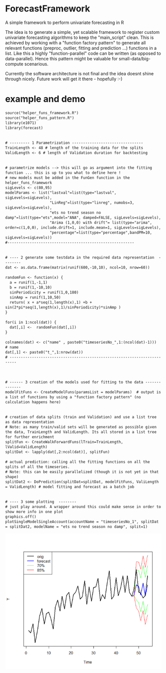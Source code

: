 # ForecastFramework
A simple framework to perform univariate forecasting in R 

The idea is to generate a simple, yet scalable framework to register custom univariate forecasting algorithms to keep the "main_script" clean. 
This is achieved by working with a "function factory pattern" to generate all relevant functions (preproc, outlier, fitting and prediction ...) functions in a list. Like this a highly "function-parallel" code can be written (as opposed to data-parallel). Hence this pattern might be valuable for small-data/big-compute scenarious.

Currently the software architecture is not final and the idea doesnt shine through nicely. Future work will get it there - hopefully :-) 


# example and demo 

```{r class.source="bg-danger", class.output="bg-warning"}
source("helper_funs_framework.R")
source("helper_funs_pattern.R")
library(e1071)
library(forecast)


# --------- 1 Parametrization --------------------------------
TrainLength <- 48 # length of the training data for the splits 
ValidLength <- 6 # length of Validation duration for backtesting 


# parametrize models --> this will go as argument into the fitting function ... this is up to you what to define here ! 
# new models must be added in the FunGen function in the helper_funs_framework 
sigLevels <- c(80,95)
modelParams <- list("lastval"=list(type="lastval", sigLevels=sigLevels),
                    "LinReg"=list(type="linreg", numobs=3, sigLevels=sigLevels), 
                    "ets no trend season no damp"=list(type="ets",model="ANA", damped=FALSE, sigLevels=sigLevels),
                    "Arima (1,0,0) with drift"= list(type="arima", order=c(1,0,0), include.drift=1, include.mean=1, sigLevels=sigLevels),
                    "percentage"=list(type="percentage",bandPM=10, sigLevels=sigLevels))
#---------------------------------------------------------


# ---- 2 generate some testdata in the required data representation  --------
dat <- as.data.frame(matrix(runif(600,-10,10), ncol=10, nrow=60))

randomFun <- function(x) {
  a = runif(1,-1,1) 
  b = runif(1,-10,10)
  sinPeriodicity = runif(1,0,180)
  sinAmp = runif(1,10,50)
  return( x + a*seq(1,length(x),1) +b + sin(2*pi*seq(1,length(x),1)/sinPeriodicity)*sinAmp )
}

for(i in 1:ncol(dat)) {
  dat[,i] <-  randomFun(dat[,i]) 
}

colnames(dat) <- c("name" , paste0("timeseriesNo_",1:(ncol(dat)-1)))  # name
dat[,1] <- paste0("t_",1:nrow(dat))
# -------------------------------------------------------------------------



# ------ 3 creation of the models used for fitting to the data --------------
modelFitFuns <- CreateModelFuns(paramsList = modelParams)  # output is a list of functions by using a "function factory pattern" (no calculation happens here)


# creation of data splits (train and Validation) and use a list tree as data representation 
# Note: as many train/valid sets will be generated as possible given the data, TrainLength and ValidLength. Its all stored in a list tree for further enrichment   
splitFun <- CreateWalkForwardFuns(lTrain=TrainLength, lValid=ValidLength) 
splitDat <- lapply(dat[,2:ncol(dat)], splitFun)  

# actual prediction: calling all the fitting functions on all the splits of all the timeseries.
# Note: this can be easily parallelized (though it is not yet in that shape)
splitDat2 <- DoPrediction(splitDat=splitDat, modelFitFuns, ValiLength = ValidLength) # model fitting and forecast as a batch job


# ---- 3 some plotting  --------
# just play around. A wrapper around this could make sense in order to show more info in one plot    
graphics.off()
plotSingleModelSingleAccount(accountName = "timeseriesNo_1", splitDat = splitDat2, modelName = "ets no trend season no damp", split=1)
``` 

![example](https://github.com/TheRealSvc/ForecastFramework/blob/main/plotexample.png)
